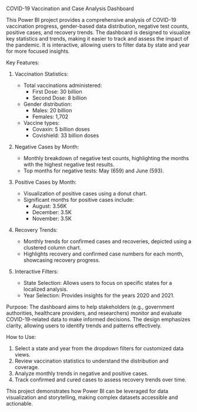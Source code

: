 COVID-19 Vaccination and Case Analysis Dashboard

This Power BI project provides a comprehensive analysis of COVID-19 vaccination progress, gender-based data distribution, negative test counts, positive cases, and recovery trends. 
The dashboard is designed to visualize key statistics and trends, making it easier to track and assess the impact of the pandemic. It is interactive, allowing users to filter data by state and year for more focused insights.



Key Features:

1. Vaccination Statistics:
   - Total vaccinations administered: 
     - First Dose: 30 billion
     - Second Dose: 8 billion
   - Gender distribution: 
     - Males: 20 billion
     - Females: 1,702
   - Vaccine types: 
     - Covaxin: 5 billion doses 
     - Covishield: 33 billion doses

2. Negative Cases by Month:
   - Monthly breakdown of negative test counts, highlighting the months with the highest negative test results.
   - Top months for negative tests: May (659) and June (593).

3. Positive Cases by Month:
   - Visualization of positive cases using a donut chart.
   - Significant months for positive cases include:
     - August: 3.56K
     - December: 3.5K
     - November: 3.5K

4. Recovery Trends:
   - Monthly trends for confirmed cases and recoveries, depicted using a clustered column chart.
   - Highlights recovery and confirmed case numbers for each month, showcasing recovery progress.

5. Interactive Filters:
   - State Selection: Allows users to focus on specific states for a localized analysis.
   - Year Selection: Provides insights for the years 2020 and 2021.



Purpose:
The dashboard aims to help stakeholders (e.g., government authorities, healthcare providers, and researchers) monitor and evaluate COVID-19-related data to make informed decisions. 
The design emphasizes clarity, allowing users to identify trends and patterns effectively.



How to Use:

1. Select a state and year from the dropdown filters for customized data views.
2. Review vaccination statistics to understand the distribution and coverage.
3. Analyze monthly trends in negative and positive cases.
4. Track confirmed and cured cases to assess recovery trends over time.

This project demonstrates how Power BI can be leveraged for data visualization and storytelling, making complex datasets accessible and actionable.
